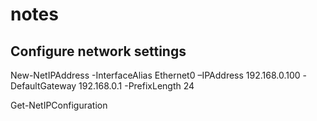 # notes

## Configure network settings


New-NetIPAddress -InterfaceAlias Ethernet0 –IPAddress 192.168.0.100 -DefaultGateway 192.168.0.1 -PrefixLength 24

Get-NetIPConfiguration
